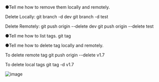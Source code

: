
●Tell me how to remove them locally and remotely.

Delete Locally:
git branch -d dev
git branch -d test

Delete Remotely:
git push origin --delete dev
git push origin --delete test

●Tell me how to list tags.
git tag

●Tell me how to delete tag locally and remotely.

To delete remote tag
git push origin --delete v1.7

To delete local tags
git tag -d v1.7

![image](https://github.com/ramymedhat25/iti_git/assets/131596197/e0d5af4f-3ffc-49a7-9720-2f6687f4acc5)
